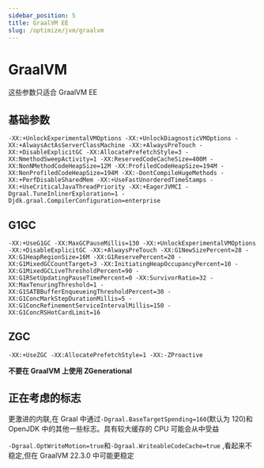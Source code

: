 ```yaml
---
sidebar_position: 5
title: GraalVM EE
slug: /optimize/jvm/graalvm
---
```


# GraalVM

这些参数只适合 GraalVM EE

## 基础参数

```shell
-XX:+UnlockExperimentalVMOptions -XX:+UnlockDiagnosticVMOptions -XX:+AlwaysActAsServerClassMachine -XX:+AlwaysPreTouch -XX:+DisableExplicitGC -XX:AllocatePrefetchStyle=3 -XX:NmethodSweepActivity=1 -XX:ReservedCodeCacheSize=400M -XX:NonNMethodCodeHeapSize=12M -XX:ProfiledCodeHeapSize=194M -XX:NonProfiledCodeHeapSize=194M -XX:-DontCompileHugeMethods -XX:+PerfDisableSharedMem -XX:+UseFastUnorderedTimeStamps -XX:+UseCriticalJavaThreadPriority -XX:+EagerJVMCI -Dgraal.TuneInlinerExploration=1 -Djdk.graal.CompilerConfiguration=enterprise
```

## G1GC

```shell
-XX:+UseG1GC -XX:MaxGCPauseMillis=130 -XX:+UnlockExperimentalVMOptions -XX:+DisableExplicitGC -XX:+AlwaysPreTouch -XX:G1NewSizePercent=28 -XX:G1HeapRegionSize=16M -XX:G1ReservePercent=20 -XX:G1MixedGCCountTarget=3 -XX:InitiatingHeapOccupancyPercent=10 -XX:G1MixedGCLiveThresholdPercent=90 -XX:G1RSetUpdatingPauseTimePercent=0 -XX:SurvivorRatio=32 -XX:MaxTenuringThreshold=1 -XX:G1SATBBufferEnqueueingThresholdPercent=30 -XX:G1ConcMarkStepDurationMillis=5 -XX:G1ConcRefinementServiceIntervalMillis=150 -XX:G1ConcRSHotCardLimit=16
```

## ZGC

```shell
-XX:+UseZGC -XX:AllocatePrefetchStyle=1 -XX:-ZProactive
```

**不要在 GraalVM 上使用 ZGenerational**

## 正在考虑的标志

更激进的内联,在 Graal 中通过`-Dgraal.BaseTargetSpending=160`(默认为 120)和 OpenJDK 中的其他一些标志。具有较大缓存的 CPU 可能会从中受益

`-Dgraal.OptWriteMotion=true`和`-Dgraal.WriteableCodeCache=true` ,看起来不稳定,但在 GraalVM 22.3.0 中可能更稳定
